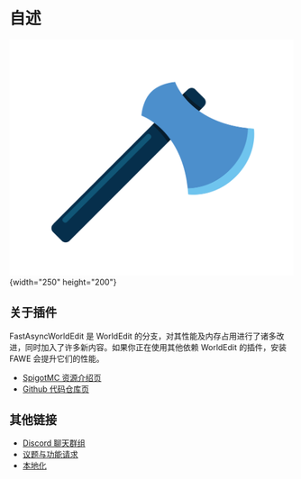 # 自述

![](images/fawe-logo.png){width="250" height="200"}

## 关于插件

FastAsyncWorldEdit 是 WorldEdit 的分支，对其性能及内存占用进行了诸多改进，同时加入了许多新内容。如果你正在使用其他依赖 WorldEdit 的插件，安装 FAWE 会提升它们的性能。

* [SpigotMC 资源介绍页](https://www.spigotmc.org/resources/13932)
* [Github 代码仓库页](https://github.com/IntellectualSites/FastAsyncWorldEdit)

## 其他链接

* [Discord 聊天群组](https://discord.gg/intellectualsites)
* [议题与功能请求](https://github.com/IntellectualSites/FastAsyncWorldEdit/issues)
* [本地化](https://intellectualsites.crowdin.com/fastasyncworldedit)